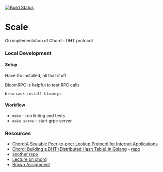 [![Build Status](https://travis-ci.com/msmedes/scale.svg?branch=master)](https://travis-ci.com/msmedes/scale)

# Scale
Go implementation of Chord - DHT protocol

### Local Development

#### Setup
Have Go installed, all that stuff

BloomRPC is helpful to test RPC calls

```bash
brew cask install bloomrpc
```

#### Workflow
- `make` - run linting and tests
- `make serve` - start grpc server

### Resources
- [Chord:A Scalable Peer-to-peer Lookup Protocol for Internet Applications](https://pdos.csail.mit.edu/papers/ton:chord/paper-ton.pdf)
- [Chord: Building a DHT (Distributed Hash Table) in Golang](https://medium.com/techlog/chord-building-a-dht-distributed-hash-table-in-golang-67c3ce17417b) - [repo](https://github.com/arriqaaq/chord)
- [another repo](https://github.com/r-medina/gmaj)
- [Lecture on chord](https://www.youtube.com/watch?v=q29szpcnorA)
- [Brown Assignment](http://cs.brown.edu/courses/cs138/s17/content/projects/chord.pdf)
